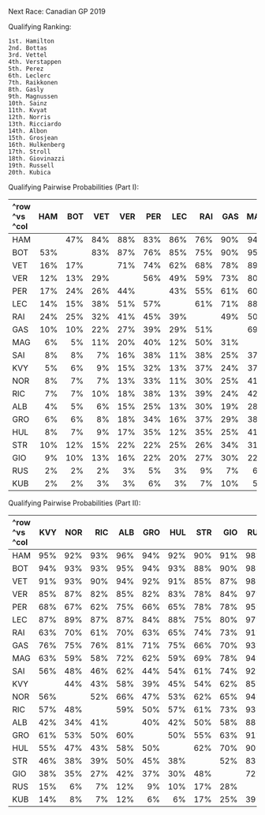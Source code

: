 Next Race: Canadian GP 2019

Qualifying Ranking: 

	1st. Hamilton
	2nd. Bottas
	3rd. Vettel
	4th. Verstappen
	5th. Perez
	6th. Leclerc
	7th. Raikkonen
	8th. Gasly
	9th. Magnussen
	10th. Sainz
	11th. Kvyat
	12th. Norris
	13th. Ricciardo
	14th. Albon
	15th. Grosjean
	16th. Hulkenberg
	17th. Stroll
	18th. Giovinazzi
	19th. Russell
	20th. Kubica

Qualifying Pairwise Probabilities (Part I):

| ^row ^vs ^col   |   HAM |   BOT |   VET |   VER |   PER |   LEC |   RAI |   GAS |   MAG |   SAI |
|:----------------|------:|------:|------:|------:|------:|------:|------:|------:|------:|------:|
| HAM             |       |   47% |   84% |   88% |   83% |   86% |   76% |   90% |   94% |   92% |
| BOT             |   53% |       |   83% |   87% |   76% |   85% |   75% |   90% |   95% |   92% |
| VET             |   16% |   17% |       |   71% |   74% |   62% |   68% |   78% |   89% |   93% |
| VER             |   12% |   13% |   29% |       |   56% |   49% |   59% |   73% |   80% |   84% |
| PER             |   17% |   24% |   26% |   44% |       |   43% |   55% |   61% |   60% |   62% |
| LEC             |   14% |   15% |   38% |   51% |   57% |       |   61% |   71% |   88% |   89% |
| RAI             |   24% |   25% |   32% |   41% |   45% |   39% |       |   49% |   50% |   62% |
| GAS             |   10% |   10% |   22% |   27% |   39% |   29% |   51% |       |   69% |   75% |
| MAG             |    6% |    5% |   11% |   20% |   40% |   12% |   50% |   31% |       |   63% |
| SAI             |    8% |    8% |    7% |   16% |   38% |   11% |   38% |   25% |   37% |       |
| KVY             |    5% |    6% |    9% |   15% |   32% |   13% |   37% |   24% |   37% |   44% |
| NOR             |    8% |    7% |    7% |   13% |   33% |   11% |   30% |   25% |   41% |   52% |
| RIC             |    7% |    7% |   10% |   18% |   38% |   13% |   39% |   24% |   42% |   54% |
| ALB             |    4% |    5% |    6% |   15% |   25% |   13% |   30% |   19% |   28% |   38% |
| GRO             |    6% |    6% |    8% |   18% |   34% |   16% |   37% |   29% |   38% |   56% |
| HUL             |    8% |    7% |    9% |   17% |   35% |   12% |   35% |   25% |   41% |   46% |
| STR             |   10% |   12% |   15% |   22% |   22% |   25% |   26% |   34% |   31% |   39% |
| GIO             |    9% |   10% |   13% |   16% |   22% |   20% |   27% |   30% |   22% |   26% |
| RUS             |    2% |    2% |    2% |    3% |    5% |    3% |    9% |    7% |    6% |    8% |
| KUB             |    2% |    2% |    3% |    3% |    6% |    3% |    7% |   10% |    5% |    8% |


Qualifying Pairwise Probabilities (Part II):

| ^row ^vs ^col   |   KVY |   NOR |   RIC |   ALB |   GRO |   HUL |   STR |   GIO |   RUS |   KUB |
|:----------------|------:|------:|------:|------:|------:|------:|------:|------:|------:|------:|
| HAM             |   95% |   92% |   93% |   96% |   94% |   92% |   90% |   91% |   98% |   98% |
| BOT             |   94% |   93% |   93% |   95% |   94% |   93% |   88% |   90% |   98% |   98% |
| VET             |   91% |   93% |   90% |   94% |   92% |   91% |   85% |   87% |   98% |   97% |
| VER             |   85% |   87% |   82% |   85% |   82% |   83% |   78% |   84% |   97% |   97% |
| PER             |   68% |   67% |   62% |   75% |   66% |   65% |   78% |   78% |   95% |   94% |
| LEC             |   87% |   89% |   87% |   87% |   84% |   88% |   75% |   80% |   97% |   97% |
| RAI             |   63% |   70% |   61% |   70% |   63% |   65% |   74% |   73% |   91% |   93% |
| GAS             |   76% |   75% |   76% |   81% |   71% |   75% |   66% |   70% |   93% |   90% |
| MAG             |   63% |   59% |   58% |   72% |   62% |   59% |   69% |   78% |   94% |   95% |
| SAI             |   56% |   48% |   46% |   62% |   44% |   54% |   61% |   74% |   92% |   92% |
| KVY             |       |   44% |   43% |   58% |   39% |   45% |   54% |   62% |   85% |   86% |
| NOR             |   56% |       |   52% |   66% |   47% |   53% |   62% |   65% |   94% |   92% |
| RIC             |   57% |   48% |       |   59% |   50% |   57% |   61% |   73% |   93% |   93% |
| ALB             |   42% |   34% |   41% |       |   40% |   42% |   50% |   58% |   88% |   88% |
| GRO             |   61% |   53% |   50% |   60% |       |   50% |   55% |   63% |   91% |   94% |
| HUL             |   55% |   47% |   43% |   58% |   50% |       |   62% |   70% |   90% |   94% |
| STR             |   46% |   38% |   39% |   50% |   45% |   38% |       |   52% |   83% |   83% |
| GIO             |   38% |   35% |   27% |   42% |   37% |   30% |   48% |       |   72% |   75% |
| RUS             |   15% |    6% |    7% |   12% |    9% |   10% |   17% |   28% |       |   61% |
| KUB             |   14% |    8% |    7% |   12% |    6% |    6% |   17% |   25% |   39% |       |


